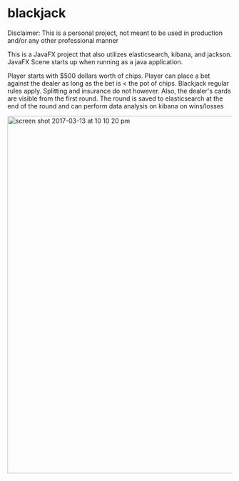 # blackjack

Disclaimer: This is a personal project, not meant to be used in production and/or any other professional manner

This is a JavaFX project that also utilizes elasticsearch, kibana, and jackson. JavaFX Scene starts up when running as a java application.

Player starts with $500 dollars worth of chips. Player can place a bet against the dealer as long as the bet is < the pot of chips. Blackjack regular rules apply. Splitting and insurance do not however. Also, the dealer's cards are visible from the first round. The round is saved to elasticsearch at the end of the round and can perform data analysis on kibana on wins/losses

<img width="801" alt="screen shot 2017-03-13 at 10 10 20 pm" src="https://cloud.githubusercontent.com/assets/26029285/23882981/8ce3e02e-083a-11e7-8028-e7cea60ebfcd.png">




